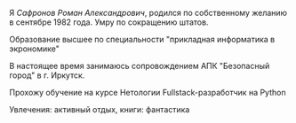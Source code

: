Я _Сафронов Роман Александрович_, родился по собственному желанию в сентябре 1982 года. Умру по сокращению штатов.

Образование высшее по специальности "прикладная информатика в экрономике"

В настоящее время занимаюсь сопровождением АПК "Безопасный город" в г. Иркутск.

Прохожу обучение на курсе Нетологии Fullstack-разработчик на Python

Увлечения: активный отдых, книги: фантастика
